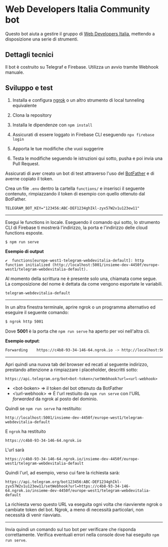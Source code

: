# Web Developers Italia Community bot

Questo bot aiuta a gestire il gruppo di [Web Developers Italia](https://t.me/webdevitalia), mettendo a disposizione una serie di strumenti.

## Dettagli tecnici

Il bot è costruito su Telegraf e Firebase. Utilizza un avvio tramite Webhook manuale.

## Sviluppo e test

1. Installa e configura [ngrok](https://ngrok.com/) o un altro strumento di local tunneling equivalente

2. Clona la repository

3. Installa le dipendenze con `npm install`

4. Assicurati di essere loggato in Firebase CLI eseguendo `npx firebase login`

5. Apporta le tue modifiche che vuoi suggerire

6. Testa le modifiche seguendo le istruzioni qui sotto, pusha e poi invia una Pull Request.

Assicurati di aver creato un bot di test attraverso l'uso del [BotFather](https://t.me/BotFather) e di averne copiato il token.

Crea un file `.env` dentro la cartella `functions/` e inserisci il seguente contenuto, rimpiazzando il token di esempio con quello ottenuto dal BotFather.

```env
TELEGRAM_BOT_KEY="123456:ABC-DEF1234ghIkl-zyx57W2v1u123ew11"
```

---

Esegui le functions in locale. Eseguendo il comando qui sotto, lo strumento CLI di Firebase ti mostrerà l'indirizzo, la porta e l'indirizzo delle cloud functions esposte.

```sh
$ npm run serve
```

**Esempio di output**

```
✔  functions[europe-west1-telegram-webdevitalia-default]: http function initialized (http://localhost:5001/insieme-dev-4450f/europe-west1/telegram-webdevitalia-default).
```

Al momento della scrittura ne è presente solo una, chiamata come segue. La composizione del nome è dettata da come vengono esportate le variabili.

```
telegram-webdevitalia-default
```

---

In un altra finestra terminale, aprire ngrok o un programma alternativo ed eseguire il seguente comando:

```sh
$ ngrok http 5001
```

Dove **5001** è la porta che `npm run serve` ha aperto per voi nell'altra cli.

**Esempio output**:

```sh
Forwarding    https://c4b8-93-34-146-64.ngrok.io -> http://localhost:5001
```

---

Apri quindi una nuova tab del browser ed recati al seguente indirizzo, prestando attenzione a rimpiazzare i placeholder, descritti sotto:

```
https://api.telegram.org/bot<bot-token>/setWebhook?url=<url-webhook>
```

- \<bot-boken\> => il token del bot ottenuto da BotFather
- <\url-webhook\> => È l'url restiuito da `npm run serve` con l'URL _forwarded_ da ngrok al posto del dominio.

Quindi se `npm run serve` ha restituito:

```
http://localhost:5001/insieme-dev-4450f/europe-west1/telegram-webdevitalia-default
```

E `ngrok` ha restituito

```
https://c4b8-93-34-146-64.ngrok.io
```

L'url sarà

```
https://c4b8-93-34-146-64.ngrok.io/insieme-dev-4450f/europe-west1/telegram-webdevitalia-default
```

Quindi l'url, ad esempio, verso cui fare la richiesta sarà:

```
https://api.telegram.org/bot123456:ABC-DEF1234ghIkl-zyx57W2v1u123ew11/setWebhook?url=https://c4b8-93-34-146-64.ngrok.io/insieme-dev-4450f/europe-west1/telegram-webdevitalia-default
```

La richiesta verso questo URL va eseguita ogni volta che riavvierete ngrok o cambiate token del bot. Ngrok, a meno di necessità particolari, non necessità di venir riavviato.

---

Invia quindi un comando sul tuo bot per verificare che risponda correttamente. Verifica eventuali errori nella console dove hai eseguito `npm run serve`.
